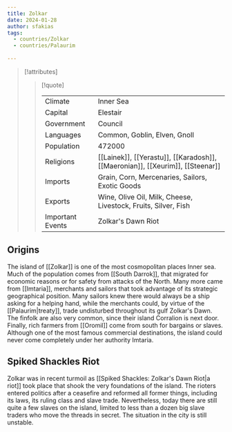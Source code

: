 ```yaml
---
title: Zolkar
date: 2024-01-28
author: sfakias
tags:
  - countries/Zolkar
  - countries/Palaurim
  
---
```

> [!attributes]
> 
> > [!quote]
> >
> > | | |
> > | --- | --- |
> > | Climate | Inner Sea |
> > | Capital | Elestair |
> > | Government | Council |
> > | Languages | Common, Goblin, Elven, Gnoll |
> > | Population | 472000 |
> > | Religions | [[Lainek]], [[Yerastu]], [[Karadosh]], [[Maeronian]], [[Xeurim]], [[Steenar]] |
> > | Imports | Grain, Corn, Mercenaries, Sailors, Exotic Goods |
> > | Exports | Wine, Olive Oil, Milk, Cheese, Livestock, Fruits, Silver, Fish |
> > | Important Events | Zolkar's Dawn Riot |

## Origins

The island of [[Zolkar]] is one of the most cosmopolitan places Inner sea. Much of the population comes from [[South Darrok]], that migrated for economic reasons or for safety from attacks of the North. Many more came from [[Imtaria]], merchants and sailors that took advantage of its strategic geographical position. Many sailors knew there would always be a ship asking for a helping hand, while the merchants could, by virtue of the [[Palaurim|treaty]], trade undisturbed throughout its gulf Zolkar's Dawn. The finfolk are also very common, since their island Corralion is next door. Finally, rich farmers from [[Oromil]] come from south for bargains or slaves. Although one of the most famous commercial destinations, the island could never come completely under her authority Imtaria.

## Spiked Shackles Riot

Zolkar was in recent turmoil as [[Spiked Shackles: Zolkar's Dawn Riot|a riot]] took place that shook the very foundations of the island. The rioters entered politics after a ceasefire and reformed all former things, including its laws, its ruling class and slave trade. Nevertheless, today there are still quite a few slaves on the island, limited to less than a dozen big slave traders who move the threads in secret. The situation in the city is still unstable.